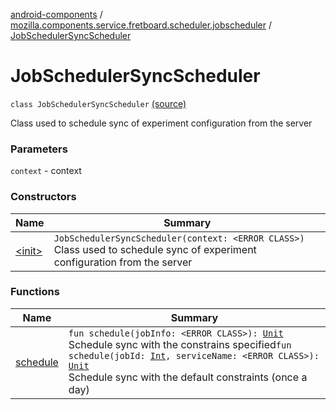 [android-components](../../index.md) / [mozilla.components.service.fretboard.scheduler.jobscheduler](../index.md) / [JobSchedulerSyncScheduler](./index.md)

# JobSchedulerSyncScheduler

`class JobSchedulerSyncScheduler` [(source)](https://github.com/mozilla-mobile/android-components/blob/master/components/service/fretboard/src/main/java/mozilla/components/service/fretboard/scheduler/jobscheduler/JobSchedulerSyncScheduler.kt#L19)

Class used to schedule sync of experiment
configuration from the server

### Parameters

`context` - context

### Constructors

| Name | Summary |
|---|---|
| [&lt;init&gt;](-init-.md) | `JobSchedulerSyncScheduler(context: <ERROR CLASS>)`<br>Class used to schedule sync of experiment configuration from the server |

### Functions

| Name | Summary |
|---|---|
| [schedule](schedule.md) | `fun schedule(jobInfo: <ERROR CLASS>): `[`Unit`](https://kotlinlang.org/api/latest/jvm/stdlib/kotlin/-unit/index.html)<br>Schedule sync with the constrains specified`fun schedule(jobId: `[`Int`](https://kotlinlang.org/api/latest/jvm/stdlib/kotlin/-int/index.html)`, serviceName: <ERROR CLASS>): `[`Unit`](https://kotlinlang.org/api/latest/jvm/stdlib/kotlin/-unit/index.html)<br>Schedule sync with the default constraints (once a day) |
